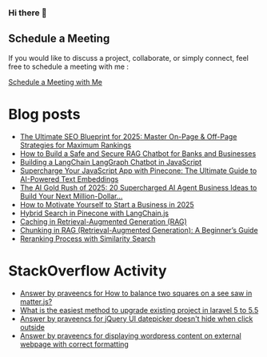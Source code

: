 ### Hi there 👋

## Schedule a Meeting

If you would like to discuss a project, collaborate, or simply connect, feel free to schedule a meeting with me :

[Schedule a Meeting with Me](https://calendly.com/praveencs87/30min)

# Blog posts
<!-- BLOG-POST-LIST:START -->
- [The Ultimate SEO Blueprint for 2025: Master On-Page & Off-Page Strategies for Maximum Rankings](https://medium.com/@praveencs87/the-ultimate-seo-blueprint-for-2025-master-on-page-off-page-strategies-for-maximum-rankings-f8aaa145608b?source=rss-8e2a7dce2432------2)
- [How to Build a Safe and Secure RAG Chatbot for Banks and Businesses](https://medium.com/@praveencs87/how-to-build-a-safe-and-secure-rag-chatbot-for-banks-and-businesses-f82d8c1364d3?source=rss-8e2a7dce2432------2)
- [Building a LangChain LangGraph Chatbot in JavaScript](https://medium.com/@praveencs87/building-a-langchain-langgraph-chatbot-in-javascript-3b546bd2b94c?source=rss-8e2a7dce2432------2)
- [Supercharge Your JavaScript App with Pinecone: The Ultimate Guide to AI-Powered Text Embeddings](https://medium.com/@praveencs87/supercharge-your-javascript-app-with-pinecone-the-ultimate-guide-to-ai-powered-text-embeddings-55250e6a417c?source=rss-8e2a7dce2432------2)
- [The AI Gold Rush of 2025: 20 Supercharged AI Agent Business Ideas to Build Your Next Million-Dollar…](https://medium.com/@praveencs87/the-ai-gold-rush-of-2025-20-supercharged-ai-agent-business-ideas-to-build-your-next-million-dollar-44d29b59273d?source=rss-8e2a7dce2432------2)
- [How to Motivate Yourself to Start a Business in 2025](https://medium.com/@praveencs87/how-to-motivate-yourself-to-start-a-business-in-2025-fce1825dcc1f?source=rss-8e2a7dce2432------2)
- [Hybrid Search in Pinecone with LangChain.js](https://medium.com/@praveencs87/hybrid-search-in-pinecone-with-langchain-js-04e643cac1e4?source=rss-8e2a7dce2432------2)
- [Caching in Retrieval-Augmented Generation (RAG)](https://medium.com/@praveencs87/caching-in-retrieval-augmented-generation-rag-defdd3a91c9d?source=rss-8e2a7dce2432------2)
- [Chunking in RAG (Retrieval-Augmented Generation): A Beginner’s Guide](https://medium.com/@praveencs87/chunking-in-rag-retrieval-augmented-generation-a-beginners-guide-28b5a81a8877?source=rss-8e2a7dce2432------2)
- [Reranking Process with Similarity Search](https://medium.com/@praveencs87/reranking-process-with-similarity-search-013c37e5e013?source=rss-8e2a7dce2432------2)
<!-- BLOG-POST-LIST:END -->

# StackOverflow Activity
<!-- STACKOVERFLOW:START -->
- [Answer by praveencs for How to balance two squares on a see saw in matter.js?](https://stackoverflow.com/questions/58072489/how-to-balance-two-squares-on-a-see-saw-in-matter-js/73762583#73762583)
- [What is the easiest method to upgrade existing project in laravel 5 to 5.5](https://stackoverflow.com/questions/48112862/what-is-the-easiest-method-to-upgrade-existing-project-in-laravel-5-to-5-5)
- [Answer by praveencs for jQuery UI datepicker doesn't hide when click outside](https://stackoverflow.com/questions/13333571/jquery-ui-datepicker-doesnt-hide-when-click-outside/33940124#33940124)
- [Answer by praveencs for displaying wordpress content on external webpage with correct formatting](https://stackoverflow.com/questions/23262789/displaying-wordpress-content-on-external-webpage-with-correct-formatting/23266061#23266061)
<!-- STACKOVERFLOW:END -->


<!--
**praveencs87/praveencs87** is a ✨ _special_ ✨ repository because its `README.md` (this file) appears on your GitHub profile.

Here are some ideas to get you started:

- 🔭 I’m currently working on ...
- 🌱 I’m currently learning ...
- 👯 I’m looking to collaborate on ...
- 🤔 I’m looking for help with ...
- 💬 Ask me about ...
- 📫 How to reach me: ...
- 😄 Pronouns: ...
- ⚡ Fun fact: ...
-->
